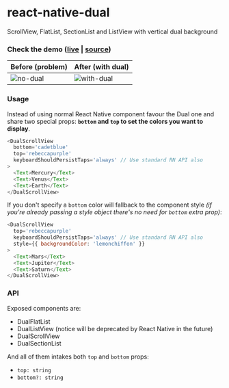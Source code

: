 # react-native-dual
ScrollView, FlatList, SectionList and ListView with vertical dual background

### Check the demo ([live](https://expo.io/@sospedra/react-native-dual-demo) | [source](https://github.com/sospedra/react-native-dual-demo))

| Before (problem) | After (with dual)   |
|------------------|-------------------|
| ![no-dual](https://user-images.githubusercontent.com/3116899/33805424-f3b0875e-ddb8-11e7-8353-352c6bceee75.gif) | ![with-dual](https://user-images.githubusercontent.com/3116899/33805413-c0db71e0-ddb8-11e7-89d0-d1aebbaf7b3b.gif) |

### Usage

Instead of using normal React Native component favour the Dual one and share two
special props: **`bottom` and `top` to set the colors you want to display**.

```js
<DualScrollView
  bottom='cadetblue'
  top='rebeccapurple'
  keyboardShouldPersistTaps='always' // Use standard RN API also
>
  <Text>Mercury</Text>
  <Text>Venus</Text>
  <Text>Earth</Text>
</DualScrollView>
```

If you don't specify a `bottom` color will fallback to the component style
*(if you're already passing a style object there's no need for `bottom` extra prop)*:

```js
<DualScrollView
  top='rebeccapurple'
  keyboardShouldPersistTaps='always' // Use standard RN API also
  style={{ backgroundColor: 'lemonchiffon' }}
>
  <Text>Mars</Text>
  <Text>Jupiter</Text>
  <Text>Saturn</Text>
</DualScrollView>
```

### API

Exposed components are:

* DualFlatList
* DualListView (notice will be deprecated by React Native in the future)
* DualScrollView
* DualSectionList

And all of them intakes both `top` and `bottom` props:

* `top: string`
* `bottom?: string`
